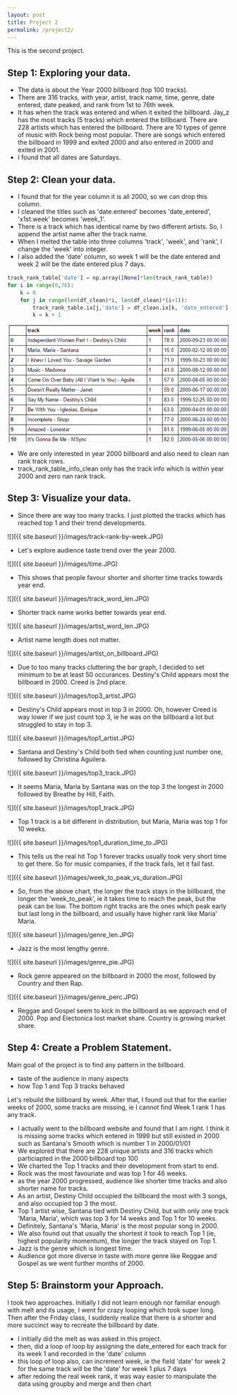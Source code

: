 ```yaml
---
layout: post
title: Project 2
permalink: /project2/
---
```


This is the second project.

## Step 1: Exploring your data.
- The data is about the Year 2000 billboard (top 100 tracks).
- There are 316 tracks, with year, artist, track name, time, genre, date entered, date peaked, and rank from 1st to 76th week.
- It has when the track was entered and when it exited the billboard. Jay\_z has the most tracks (5 tracks) which entered the billboard. There are 228 artists which has entered the billboard. There are 10 types of genre of music with Rock being most popular. There are songs which entered the billboard in 1999 and exited 2000 and also entered in 2000 and exited in 2001.
- I found that all dates are Saturdays.

## Step 2: Clean your data.
- I found that for the year column it is all 2000, so we can drop this column.
- I cleaned the titles such as 'date.entered' becomes 'date\_entered', 'x1st.week' becomes 'week\_1'.
- There is a track which has identical name by two different artists. So, I append the artist name after the track name.
- When I melted the table into three columns 'track', 'week', and 'rank', I change the 'week' into integer. 
- I also added the 'date' column, so week 1 will be the date entered and week 2 will be the date entered plus 7 days.

```python
track_rank_table['date'] = np.array([None]*len(track_rank_table))
for i in range(0,76):
    k = 0
    for j in range(len(df_clean)*i, len(df_clean)*(i+1)):       
        track_rank_table.ix[j,'date'] = df_clean.ix[k, 'date_entered'] + datetime.timedelta(days = (7*(i)))
        k = k + 1
```

![](https://raw.githubusercontent.com/tkjyeung/tkjyeung.github.io/e8b87b6b126bd1736c4550fdf7c87cd5d42cea94/images/track_rank_table.PNG)

- We are only interested in year 2000 billboard and also need to clean nan rank track rows.
- track\_rank\_table\_info\_clean only has the track info which is within year 2000 and zero nan rank track.

## Step 3: Visualize your data.

- Since there are way too many tracks. I just plotted the tracks which has reached top 1 and their trend developments.

![]({{ site.baseurl }}/images/track-rank-by-week.JPG)

- Let's explore audience taste trend over the year 2000.

![]({{ site.baseurl }}/images/time.JPG)

- This shows that people favour shorter and shorter time tracks towards year end.

![]({{ site.baseurl }}/images/track_word_len.JPG)

- Shorter track name works better towards year end.

![]({{ site.baseurl }}/images/artist_word_len.JPG)

- Artist name length does not matter.

![]({{ site.baseurl }}/images/artist_on_billboard.JPG)

- Due to too many tracks cluttering the bar graph, I decided to set minimum to be at least 50 occurances.
Destiny's Child appears most the billboard in 2000. Creed is 2nd place.


![]({{ site.baseurl }}/images/top3_artist.JPG)

- Destiny's Child appears most in top 3 in 2000. Oh, however Creed is way lower if we just count top 3, ie he was on the billboard a lot but struggled to stay in top 3.

![]({{ site.baseurl }}/images/top1_artist.JPG)

- Santana and Destiny's Child both tied when counting just number one, followed by Christina Aguilera.

![]({{ site.baseurl }}/images/top3_track.JPG)

- It seems Maria, Maria by Santana was on the top 3 the longest in 2000 followed by Breathe by Hill, Faith.

![]({{ site.baseurl }}/images/top1_track.JPG)

- Top 1 track is a bit different in distribution, but Maria, Maria was top 1 for 10 weeks.

![]({{ site.baseurl }}/images/top1_duration_time_to.JPG)

- This tells us the real hit Top 1 forever tracks usually took very short time to get there. So for music companies, if the track fails, let it fail fast.

![]({{ site.baseurl }}/images/week_to_peak_vs_duration.JPG)

- So, from the above chart, the longer the track stays in the billboard, the longer the 'week_to_peak', ie it takes time to reach the peak, but the peak can be low. The bottom right tracks are the ones which peak early but last long in the billboard, and usually have higher rank like Maria' Maria.

![]({{ site.baseurl }}/images/genre_len.JPG)

- Jazz is the most lengthy genre.

![]({{ site.baseurl }}/images/genre_pie.JPG)

- Rock genre appeared on the billboard in 2000 the most, followed by Country and then Rap.

![]({{ site.baseurl }}/images/genre_perc.JPG)

- Reggae and Gospel seem to kick in the billboard as we approach end of 2000. Pop and Electonica lost market share. Country is growing market share.


## Step 4: Create a Problem Statement.

Main goal of the project is to find any pattern in the billboard.
- taste of the audience in many aspects
- how Top 1 and Top 3 tracks behaved

Let's rebuild the billboard by week. After that, I found out that for the earlier weeks of 2000, some tracks are missing, ie I cannot find Week 1 rank 1 has any track.
- I actually went to the billboard website and found that I am right. I think it is missing some tracks which entered in 1999 but still existed in 2000 such as Santana's Smooth which is number 1 in 2000/01/01
- We explored that there are 228 unique artists and 316 tracks which particiapted in the 2000 billboard top 100
- We charted the Top 1 tracks and their development from start to end.
- Rock was the most favouriate and was top 1 for 46 weeks.
- as the year 2000 progressed, audience like shorter time tracks and also shorter name for tracks.
- As an artist, Destiny Child occupied the billboard the most with 3 songs, and also occupied top 3 the most.
- Top 1 artist wise, Santana tied with Destiny Child, but with only one track 'Maria, Maria', which was top 3 for 14 weeks and Top 1 for 10 weeks.
- Definitely, Santana's 'Maria, Maria' is the most popular song in 2000.
- We also found out that usually the shortest it took to reach Top 1 (ie, highest popularity momentum), the longer the track stayed on Top 1.
- Jazz is the genre which is longest time.
- Audience got more diverse in taste with more genre like Reggae and Gospel as we went further months of 2000.

## Step 5: Brainstorm your Approach.

I took two approaches. Initially I did not learn enough nor familiar enough with melt and its usage, I went for crazy looping which took super long. Then after the Friday class, I suddenly realize that there is a shorter and more succinct way to recreate the billboard by date.

- I initially did the melt as was asked in this project.
- then, did a loop of loop by assigning the date_entered for each track for its week 1 and recorded in the 'date' column
- this loop of loop also, can increment week, ie the field 'date' for week 2 for the same track will be the 'date' for week 1 plus 7 days
- after redoing the real week rank, it was way easier to manipulate the data using groupby and merge and then chart